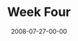 ---
layout: message
category: message
series: "One"
title: "Week Four"
date: 2008-07-27-00-00
message_id: 508
audio: "http://s3.amazonaws.com/crossroads-media/message/audio/One-4.mp3"
audio-duration: "38:44"
description: "Guest Harvey Carey speaks about grace, judgment and becoming one."
video: "http://s3.amazonaws.com/crossroads-media/message/video/One-4.mp4"
video-duration: "38:44"
video-image: "http://s3.amazonaws.com/crossroads-media/images/one-4-still.jpg"
program: "http://s3.amazonaws.com/crossroads-media/documents/0726_27Program.pdf"
notes-description: ""
notes: "http://s3.amazonaws.com/crossroads-media/documents/SN_07-27-08.pdf"
notes-title: "One (Week Four) - Study Notes"
explicit: false
---